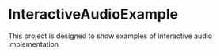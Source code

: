 # InteractiveAudioExample
This project is designed to show examples of interactive audio implementation
